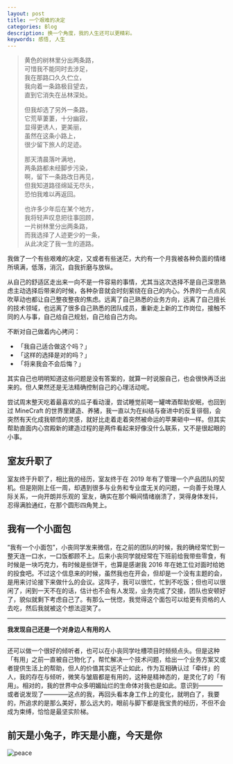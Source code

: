 ```yaml
---
layout: post
title: 一个艰难的决定
categories: Blog
description: 换一个角度，我的人生还可以更精彩。
keywords: 感悟, 人生
---
```


> 黄色的树林里分出两条路，  
> 可惜我不能同时去涉足，  
> 我在那路口久久伫立，  
> 我向着一条路极目望去，  
> 直到它消失在丛林深处。  
>
> 但我却选了另外一条路，  
> 它荒草萋萋，十分幽寂，  
> 显得更诱人，更美丽，  
> 虽然在这条小路上，  
> 很少留下旅人的足迹。  
>
> 那天清晨落叶满地，  
> 两条路都未经脚步污染，  
> 啊，留下一条路改日再见，  
> 但我知道路径绵延无尽头，  
> 恐怕我难以再返回。  
>
> 也许多少年后在某个地方，  
> 我将轻声叹息把往事回顾，  
> 一片树林里分出两条路，  
> 而我选择了人迹更少的一条，  
> 从此决定了我一生的道路。  

我做了一个有些艰难的决定，又或者有些迷茫，大约有一个月我被各种负面的情绪所填满，低落，消沉，自我折磨与放纵。

从自己的舒适区走出来一向不是一件容易的事情，尤其当这次选择不是自己深思熟虑主动选择后带来的时候，各种杂音就会时刻萦绕在自己的内心。外界的一点点风吹草动也都让自己整夜整夜的焦虑。远离了自己熟悉的业务方向，远离了自己擅长的技术领域，也远离了很多自己熟悉的团队成员，重新走上新的工作岗位，接触不同的人与事，自己给自己规划，自己给自己方向。

不断对自己做着内心拷问：
* 「我自己适合做这个吗？」
* 「这样的选择是对的吗？」
* 「将来我会不会后悔？」

其实自己也明明知道这些问题是没有答案的，就算一时说服自己，也会很快再泛出来的。但人果然还是无法精确控制自己的心理活动呢。

尝试周末整天吃着最喜欢的瓜子看动漫，尝试睡觉前喝一罐啤酒帮助安眠，也回到过 MineCraft 的世界里建造、养猪，我一直以为在纠结与奋进中的反复徘徊，会突然有天化成我顿悟的灵感，就好比走着走着突然被命运的苹果砸中一样。但其实帮助直面内心宫殿新的建造过程的是两件看起来好像没什么联系，又不是很起眼的小事。

## 室友升职了

室友终于升职了，相比我的经历，室友终于在 2019 年有了管理一个产品团队的契机。但是刚刚上任一周，却遇到很多与业务和专业度无关的问题，一向善于处理人际关系，一向开朗并乐观的 室友，确实在那个瞬间情绪崩溃了，哭得身体发抖，忍得满脸通红，在那个圆形四角凳上。

## 我有一个小面包

“我有一个小面包”，小丧同学发来微信，在之前的团队的时候，我的确经常忙到一整天连一口水，一口饭都顾不上。后来小丧同学就经常在下班前给我带些零食，有时候是一块巧克力，有时候是些饼干，也算是感谢我 2016 年在她工位对面时给她的投食吧。不过这个信息来的时候，虽然我也在开会，但却是一个没有主题的会，是用来讨论接下来做什么的会议。这阵子，我可以很忙，忙到不吃饭；但也可以很闲了，闲到一天不在的话，估计也不会有人发现，业务完成了交接，团队也安顿好了，貌似就剩下考虑自己了。有那么一恍惚，我觉得这个面包可以给更有资格的人去吃，然后我就被这个想法逗笑了。

---

**我发现自己还是一个对身边人有用的人**

---

还可以做一个很好的倾听者，也可以在小丧同学吐槽项目时频频点头。但是这种「有用」之前一直被自己物化了，帮忙解决一个技术问题，给出一个业务方案又或者提供生活上的帮助，但人的价值其实远不止如此，作为互相确认过「牵绊」的人，我的存在与倾听，微笑与皱眉都是有用的，这种是精神态的，是灵化了的「有用」。相对的，我的世界中众多明媚灿烂的生命体对我也是如此。意识到————或者说发现了————这点的我，再回头看本身工作上的变化，就明白了，我要的，所追求的是那么美好，那么远大的，眼前与脚下都是我宝贵的经历，不但不会成为束缚，恰恰是最坚实阶梯。

## 前天是小兔子，昨天是小鹿，今天是你

![peace](https://filehole.github.io/images/blog/2019-03-14-peace.jpg)
